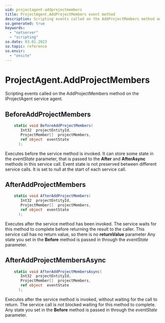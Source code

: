```yaml
---
uid: projectagent-addprojectmembers
title: ProjectAgent.AddProjectMembers event method
description: Scripting events called on the AddProjectMembers method on the ProjectAgent service agent.
so.generated: true
keywords:
  - "netserver"
  - "scripting"
so.date: 03.01.2023
so.topic: reference
so.envir:
  - "onsite"
---
```

# ProjectAgent.AddProjectMembers

Scripting events called on the <see cref='M:SuperOffice.CRM.Services.IProjectAgent.AddProjectMembers'>AddProjectMembers</see> method on the <see cref='IProjectAgent'>IProjectAgent</see>  service agent.

## BeforeAddProjectMembers
```cs
    static void BeforeAddProjectMembers(
       Int32  projectEntityId,
       ProjectMember[]  projectMembers,
       ref object  eventState
      );
```
Executes before the service method is invoked.
It can store some state in the *eventState* parameter, that is passed to the **After** and **AfterAsync** methods in this service call.
Event state is not preserved between different service calls. It is set to null at the start of each service call.
## AfterAddProjectMembers
```cs
    static void AfterAddProjectMembers(
       Int32  projectEntityId,
       ProjectMember[]  projectMembers,
       ref object  eventState
      );
```
Executes after the service method has been invoked. The service waits for this method to complete before returning the result to the caller.
This service call has no return value, so there is no **returnValue** parameter
Any state you set in the **Before** method is passed in through the *eventState* parameter.
## AfterAddProjectMembersAsync
```cs
    static void AfterAddProjectMembersAsync(
       Int32  projectEntityId,
       ProjectMember[]  projectMembers,
       ref object  eventState
      );
```
Executes after the service method is invoked, without waiting for the call to return.
The service call is not blocked waiting for this method to complete.
Any state you set in the **Before** method is passed in through the *eventState* parameter.

